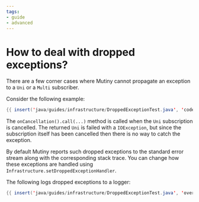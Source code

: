 ```yaml
---
tags:
- guide
- advanced
---
```


# How to deal with dropped exceptions?

There are a few corner cases where Mutiny cannot propagate an exception to a `Uni` or a `Multi` subscriber.

Consider the following example:

```java linenums="1"
{{ insert('java/guides/infrastructure/DroppedExceptionTest.java', 'code') }}
```

The `onCancellation().call(...)` method is called when the `Uni` subscription is cancelled.
The returned `Uni` is failed with a `IOException`, but since the subscription itself has been cancelled then there is no way to catch the exception.

By default Mutiny reports such dropped exceptions to the standard error stream along with the corresponding stack trace.
You can change how these exceptions are handled using `Infrastructure.setDroppedExceptionHandler`.

The following logs dropped exceptions to a logger:

```java linenums="1"
{{ insert('java/guides/infrastructure/DroppedExceptionTest.java', 'override-handler') }}
```
